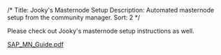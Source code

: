 /*
Title: Jooky's Masternode Setup
Description: Automated masternode setup from the community manager.
Sort: 2
*/

Please check out Jooky's masternode setup instructions as well.  

[SAP_MN_Guide.pdf](https://support.methuselahcoin.io/file/SAP_MN_Guide.pdf)